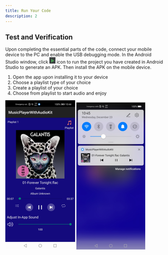 ```yaml
---
title: Run Your Code
description: 2
---
```


<h2><strong>Test and Verification</strong></h2>
<p>Upon completing the essential parts of the code, connect your mobile device to the PC and enable the USB debugging mode. In the Android Studio window, click   <img style="width: 19.00px" src="https://raw.githubusercontent.com/bengongon97/MusicPlayerWithAudioKit/master/assets/run_image.png" onclick="imageclick(src)">    icon to run the project you have created in Android Studio to generate an APK. Then install the APK on the mobile device.</p>

<ol type="1">
	<li>Open the app upon installing it to your device</li>
	<li>Choose a playlist type of your choice</li>
  <li>Create a playlist of your choice</li>
	<li>Choose from playlist to start audio and enjoy</li>
</ol>
<img style="width: 220.00px" src="https://raw.githubusercontent.com/bengongon97/MusicPlayerWithAudioKit/master/assets/AudioKitCodeLabAudioScreen.jpg" onclick="imageclick(src)">             <img style="width: 217.00px" src="https://raw.githubusercontent.com/bengongon97/MusicPlayerWithAudioKit/master/assets/AudioKitCodeLabNotificationBar.jpg" onclick="imageclick(src)">
